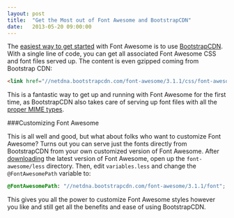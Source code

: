 ```yaml
---
layout: post
title:  "Get the Most out of Font Awesome and BootstrapCDN"
date:   2013-05-20 09:00:00
---
```


The [easiest way to get started](http://fontawesome.io/get-started/#bootstrapcdn) with Font Awesome is to use [BootstrapCDN](http://www.bootstrapcdn.com/#tab_fontawesome). With a single line of code, you can get all associated Font Awesome CSS and font files served up. The content is even gzipped coming from Bootstrap CDN:

```html
<link href="//netdna.bootstrapcdn.com/font-awesome/3.1.1/css/font-awesome.min.css" rel="stylesheet">
```

This is a fantastic way to get up and running with Font Awesome for the first time, as BootstrapCDN also takes care of serving up font files with all the [proper MIME types](http://stackoverflow.com/questions/2871655/proper-mime-type-for-fonts#answer-10864297).

###Customizing Font Awesome

This is all well and good, but what about folks who want to customize Font Awesome? Turns out you can serve just the fonts directly from BootstrapCDN from your own customized version of Font Awesome. After [downloading](http://fontawesome.io/assets/font-awesome.zip) the latest version of Font Awesome, open up the `font-awesome/less` directory. Then, edit `variables.less` and change the `@FontAwesomePath` variable to:

```scss
@FontAwesomePath: "//netdna.bootstrapcdn.com/font-awesome/3.1.1/font";
```

This gives you all the power to customize Font Awesome styles however you like and still get all the benefits and ease of using BootstrapCDN.